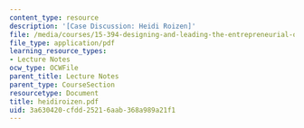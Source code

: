 ```yaml
---
content_type: resource
description: '[Case Discussion: Heidi Roizen]'
file: /media/courses/15-394-designing-and-leading-the-entrepreneurial-organization-spring-2003/3a630420cfdd25216aab368a989a21f1_heidiroizen.pdf
file_type: application/pdf
learning_resource_types:
- Lecture Notes
ocw_type: OCWFile
parent_title: Lecture Notes
parent_type: CourseSection
resourcetype: Document
title: heidiroizen.pdf
uid: 3a630420-cfdd-2521-6aab-368a989a21f1
---
```

